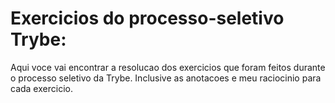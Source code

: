 # Exercicios do processo-seletivo Trybe:

Aqui voce vai encontrar a resolucao dos exercicios que foram feitos durante o processo seletivo da Trybe. Inclusive as anotacoes e meu raciocinio para cada exercicio.
